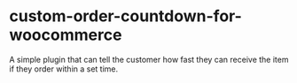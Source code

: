 # custom-order-countdown-for-woocommerce

A simple plugin that can tell the customer how fast they can receive the item if they order within a set time.

